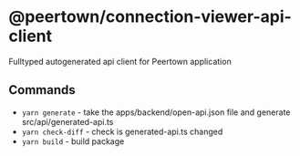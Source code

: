# @peertown/connection-viewer-api-client

Fulltyped autogenerated api client for Peertown application

## Commands

* `yarn generate` - take the apps/backend/open-api.json file and generate src/api/generated-api.ts
* `yarn check-diff` - check is generated-api.ts changed
* `yarn build` - build package

